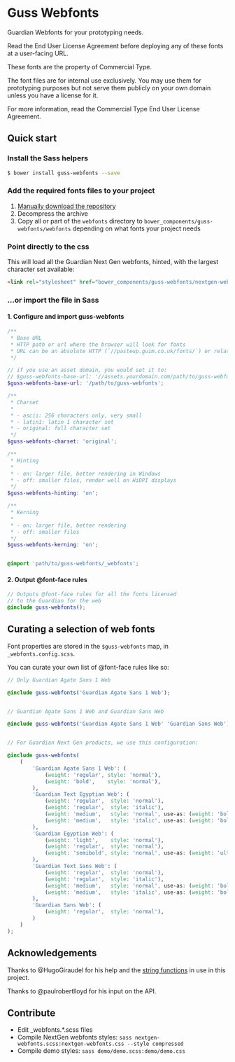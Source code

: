 # Guss Webfonts

Guardian Webfonts for your prototyping needs.

Read the End User License Agreement before deploying any of these fonts
at a user-facing URL.

These fonts are the property of Commercial Type.

The font files are for internal use exclusively. You may use them for
prototyping purposes but not serve them publicly on your own domain
unless you have a license for it.

For more information, read the Commercial Type End User License Agreement.

## Quick start

### Install the Sass helpers

```bash
$ bower install guss-webfonts --save
```

### Add the required fonts files to your project

1. [Manually download the repository](https://github.com/guardian/guss-webfonts/archive/master.zip)
2. Decompress the archive
3. Copy all or part of the `webfonts` directory to `bower_components/guss-webfonts/webfonts`
   depending on what fonts your project needs

### Point directly to the css

This will load all the Guardian Next Gen webfonts, hinted, with the largest 
character set available:

```html
<link rel="stylesheet" href="bower_components/guss-webfonts/nextgen-webfonts.css" type="text/css" />
```


### …or import the file in Sass

#### 1. Configure and import guss-webfonts

```scss
/**
 * Base URL
 * HTTP path or url where the browser will look for fonts
 * URL can be an absolute HTTP (`//pasteup.guim.co.uk/fonts/`) or relative (`../`)
 */

// if you use an asset domain, you would set it to:
// $guss-webfonts-base-url: '//assets.yourdomain.com/path/to/guss-webfonts';
$guss-webfonts-base-url: '/path/to/guss-webfonts';

/**
 * Charset
 *
 * - ascii: 256 characters only, very small
 * - latin1: latin 1 character set
 * - original: full character set
 */
$guss-webfonts-charset: 'original';

/**
 * Hinting
 *
 * - on: larger file, better rendering in Windows
 * - off: smaller files, render well on HiDPI displays
 */
$guss-webfonts-hinting: 'on';

/**
 * Kerning
 *
 * - on: larger file, better rendering
 * - off: smaller files
 */
$guss-webfonts-kerning: 'on';


@import 'path/to/guss-webfonts/_webfonts';
```

#### 2. Output @font-face rules

```scss
// Outputs @font-face rules for all the fonts licensed
// to the Guardian for the web
@include guss-webfonts();
```

## Curating a selection of web fonts

Font properties are stored in the `$guss-webfonts` map, in `_webfonts.config.scss`.

You can curate your own list of @font-face rules like so:

```scss
// Only Guardian Agate Sans 1 Web

@include guss-webfonts('Guardian Agate Sans 1 Web');


// Guardian Agate Sans 1 Web and Guardian Sans Web

@include guss-webfonts('Guardian Agate Sans 1 Web' 'Guardian Sans Web');


// For Guardian Next Gen products, we use this configuration:

@include guss-webfonts(
    (
        'Guardian Agate Sans 1 Web': (
            (weight: 'regular', style: 'normal'),
            (weight: 'bold',    style: 'normal'),
        ),
        'Guardian Text Egyptian Web': (
            (weight: 'regular',  style: 'normal'),
            (weight: 'regular',  style: 'italic'),
            (weight: 'medium',   style: 'normal', use-as: (weight: 'bold', style: 'normal')),
            (weight: 'medium',   style: 'italic', use-as: (weight: 'bold', style: 'italic')),
        ),
        'Guardian Egyptian Web': (
            (weight: 'light',    style: 'normal'),
            (weight: 'regular',  style: 'normal'),
            (weight: 'semibold', style: 'normal', use-as: (weight: 'ultrablack', style: 'normal')),
        ),
        'Guardian Text Sans Web': (
            (weight: 'regular',  style: 'normal'),
            (weight: 'regular',  style: 'italic'),
            (weight: 'medium',   style: 'normal', use-as: (weight: 'bold', style: 'normal')),
            (weight: 'medium',   style: 'italic', use-as: (weight: 'bold', style: 'italic')),
        ),
        'Guardian Sans Web': (
            (weight: 'regular',  style: 'normal'),
        )
    )
);
```

## Acknowledgements

Thanks to @HugoGiraudel for his help and the [string functions][sassystrings]
in use in this project.

Thanks to @paulrobertlloyd for his input on the API.

[sassystrings]: https://github.com/HugoGiraudel/SassyStrings

## Contribute

- Edit _webfonts.*.scss files
- Compile NextGen webfonts styles: `sass nextgen-webfonts.scss:nextgen-webfonts.css --style compressed`
- Compile demo styles: `sass demo/demo.scss:demo/demo.css`
